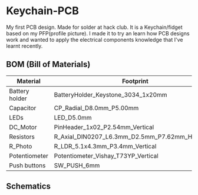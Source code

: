 # Keychain-PCB
My first PCB design. Made for solder at hack club.
It is a Keychain/fidget based on my PFP(profile picture). I made it to try an learn how PCB designs work and wanted to apply the electrical components knowledge that I've learnt recently. 
## BOM (Bill of Materials)
| Material        | Footprint                                  | Quantity |
|-----------------|--------------------------------------------|----------|
| Battery holder  | BatteryHolder_Keystone_3034_1x20mm         | 1        |
| Capacitor       | CP_Radial_D8.0mm_P5.00mm                   | 1        |
| LEDs            | LED_D5.0mm                                 | 2        |
| DC_Motor        | PinHeader_1x02_P2.54mm_Vertical            | 1        |
| Resistors       | R_Axial_DIN0207_L6.3mm_D2.5mm_P7.62mm_Horizontal | 2        |
| R_Photo         | R_LDR_5.1x4.3mm_P3.4mm_Vertical            | 1        |
| Potentiometer   | Potentiometer_Vishay_T73YP_Vertical        | 1        |
| Push buttons    | SW_PUSH_6mm                                | 2        |

## Schematics
